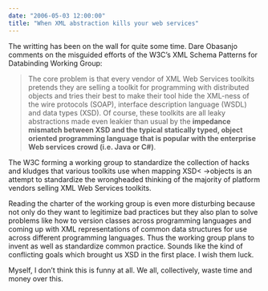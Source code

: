 ```yaml
---
date: "2006-05-03 12:00:00"
title: "When XML abstraction kills your web services"
---
```




The writting has been on the wall for quite some time. Dare Obasanjo comments on the misguided efforts of the W3C&rsquo;s XML Schema Patterns for Databinding Working Group:

> The core problem is that every vendor of XML Web Services toolkits pretends they are selling a toolkit for programming with distributed objects and tries their best to make their tool hide the XML-ness of the wire protocols (SOAP), interface description language (WSDL) and data types (XSD). Of course, these toolkits are all leaky abstractions made even leakier than usual by the __impedance mismatch between XSD and the typical statically typed, object oriented programming language that is popular with the enterprise Web services crowd (i.e. Java or C#)__.

The W3C forming a working group to standardize the collection of hacks and kludges that various toolkits use when mapping XSD< ->objects is an attempt to standardize the wrongheaded thinking of the majority of platform vendors selling XML Web Services toolkits.

Reading the charter of the working group is even more disturbing because not only do they want to legitimize bad practices but they also plan to solve problems like how to version classes across programming languages and coming up with XML representations of common data structures for use across different programming languages. Thus the working group plans to invent as well as standardize common practice. Sounds like the kind of conflicting goals which brought us XSD in the first place. I wish them luck.


Myself, I don&rsquo;t think this is funny at all. We all, collectively, waste time and money over this.

